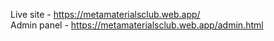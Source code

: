Live site - https://metamaterialsclub.web.app/ <br/>
Admin panel - https://metamaterialsclub.web.app/admin.html
